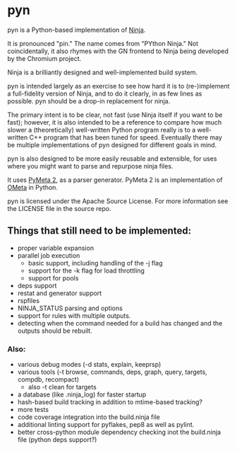 # pyn

pyn is a Python-based implementation of
[Ninja](http://martine.github.io/ninja/).

It is pronounced "pin." The name comes from "PYthon Ninja." Not coincidentally,
it also rhymes with the GN frontend to Ninja being developed by the Chromium
project.

Ninja is a brilliantly designed and well-implemented build system.

pyn is intended largely as an exercise to see how hard it is to (re-)implement
a full-fidelity version of Ninja, and to do it clearly, in as few lines as
possible. pyn should be a drop-in replacement for ninja.

The primary intent is to be clear, not fast (use Ninja itself if you want to be
fast); however, it is also intended to be a reference to compare how much
slower a (theoretically) well-written Python program really is to a
well-written C++ program that has been tuned for speed. Eventually there may be
multiple implementations of pyn designed for different goals in mind. 

pyn is also designed to be more easily reusable and extensible, for uses
where you might want to parse and repurpose ninja files.

It uses [PyMeta 2](https://bitbucket.org/wkornewald/pymeta/src),
as a parser generator. PyMeta 2 is an implementation of
[OMeta](https://github.com/alexwarth/ometa-js) in Python.

pyn is licensed under the Apache Source License. For more information see
the LICENSE file in the source repo.

## Things that still need to be implemented:

* proper variable expansion
* parallel job execution
  * basic support, including handling of the -j flag
  * support for the -k flag for load throttling
  * support for pools
* deps support
* restat and generator support
* rspfiles
* NINJA_STATUS parsing and options
* support for rules with multiple outputs.
* detecting when the command needed for a build has changed and the
  outputs should be rebuilt.

### Also:

* various debug modes (-d stats, explain, keeprsp)
* various tools (-t browse, commands, deps, graph, query, targets, compdb,
  recompact)
  * also -t clean for targets
* a database (like .ninja_log) for faster startup
* hash-based build tracking in addition to mtime-based tracking?
* more tests
* code coverage integration into the build.ninja file
* additional linting support for pyflakes, pep8 as well as pylint.
* better cross-python module dependency checking inot the build.ninja file
  (python deps support?)

